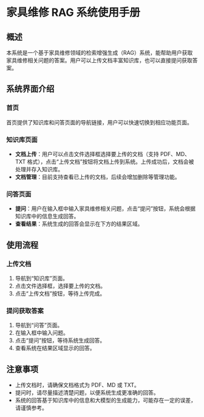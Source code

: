# 家具维修 RAG 系统使用手册

## 概述
本系统是一个基于家具维修领域的检索增强生成（RAG）系统，能帮助用户获取家具维修相关问题的答案。用户可以上传文档丰富知识库，也可以直接提问获取答案。

## 系统界面介绍
### 首页
首页提供了知识库和问答页面的导航链接，用户可以快速切换到相应功能页面。

### 知识库页面
- **文档上传**：用户可以点击文件选择框选择要上传的文档（支持 PDF、MD、TXT 格式），点击“上传文档”按钮将文档上传到系统。上传成功后，文档会被处理并存入知识库。
- **文档管理**：目前支持查看已上传的文档，后续会增加删除等管理功能。

### 问答页面
- **提问**：用户在输入框中输入家具维修相关问题，点击“提问”按钮，系统会根据知识库中的信息生成回答。
- **查看结果**：系统生成的回答会显示在下方的结果区域。

## 使用流程
### 上传文档
1. 导航到“知识库”页面。
2. 点击文件选择框，选择要上传的文档。
3. 点击“上传文档”按钮，等待上传完成。

### 提问获取答案
1. 导航到“问答”页面。
2. 在输入框中输入问题。
3. 点击“提问”按钮，等待系统生成回答。
4. 查看系统在结果区域显示的回答。

## 注意事项
- 上传文档时，请确保文档格式为 PDF、MD 或 TXT。
- 提问时，请尽量描述清楚问题，以便系统生成更准确的回答。
- 系统的回答基于知识库中的信息和大模型的生成能力，可能存在一定的误差，请谨慎参考。